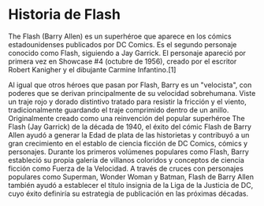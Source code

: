 # Historia de Flash

The Flash (Barry Allen) es un superhéroe que aparece en los cómics estadounidenses publicados por DC Comics. Es el segundo personaje conocido como Flash, siguiendo a Jay Garrick. El personaje apareció por primera vez en Showcase #4 (octubre de 1956), creado por el escritor Robert Kanigher y el dibujante Carmine Infantino.[1]​

Al igual que otros héroes que pasan por Flash, Barry es un "velocista", con poderes que se derivan principalmente de su velocidad sobrehumana. Viste un traje rojo y dorado distintivo tratado para resistir la fricción y el viento, tradicionalmente guardando el traje comprimido dentro de un anillo. Originalmente creado como una reinvención del popular superhéroe The Flash (Jay Garrick) de la década de 1940, el éxito del cómic Flash de Barry Allen ayudó a generar la Edad de plata de las historietas y contribuyó a un gran crecimiento en el establo de ciencia ficción de DC Comics, cómics y personajes. Durante los primeros volúmenes populares como Flash, Barry estableció su propia galería de villanos coloridos y conceptos de ciencia ficción como Fuerza de la Velocidad. A través de cruces con personajes populares como Superman, Wonder Woman y Batman, Flash de Barry Allen también ayudó a establecer el título insignia de la Liga de la Justicia de DC, cuyo éxito definiría su estrategia de publicación en las próximas décadas. 
